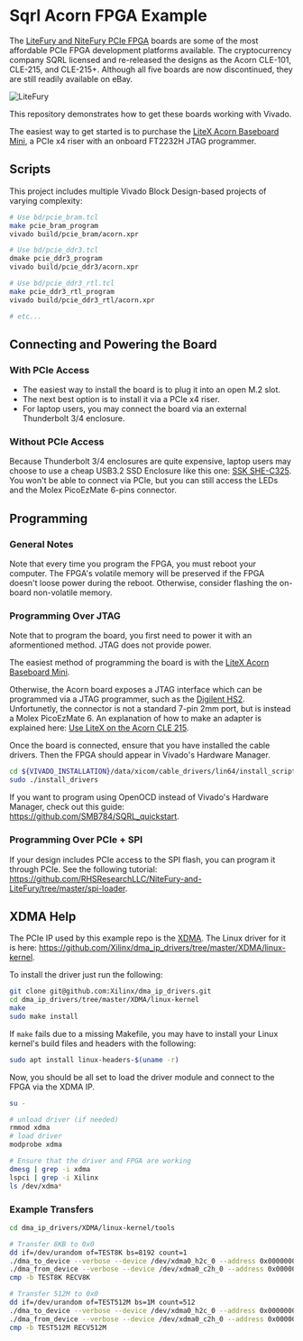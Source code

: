 
# Sqrl Acorn FPGA Example

The [LiteFury and NiteFury PCIe FPGA](https://github.com/RHSResearchLLC/NiteFury-and-LiteFury) boards are some of the most affordable PCIe FPGA development platforms available. The cryptocurrency company SQRL licensed and re-released the designs as the Acorn CLE-101, CLE-215, and CLE-215+. Although all five boards are now discontinued, they are still readily available on eBay.

![LiteFury](https://raw.githubusercontent.com/RHSResearchLLC/NiteFury-and-LiteFury/701716e3ccf9a7613e425db4bb4faeb7615c30c5/images/lf-hero-cropped.PNG)

This repository demonstrates how to get these boards working with Vivado.

The easiest way to get started is to purchase the [LiteX Acorn Baseboard Mini](https://enjoy-digital-shop.myshopify.com/products/litex-acorn-baseboard-mini-sqrl-acorn-cle215), a PCIe x4 riser with an onboard FT2232H JTAG programmer.

## Scripts

This project includes multiple Vivado Block Design-based projects of varying complexity:

```bash
# Use bd/pcie_bram.tcl
make pcie_bram_program
vivado build/pcie_bram/acorn.xpr

# Use bd/pcie_ddr3.tcl
dmake pcie_ddr3_program
vivado build/pcie_ddr3/acorn.xpr

# Use bd/pcie_ddr3_rtl.tcl
make pcie_ddr3_rtl_program
vivado build/pcie_ddr3_rtl/acorn.xpr

# etc...
```

## Connecting and Powering the Board

### With PCIe Access

* The easiest way to install the board is to plug it into an open M.2 slot.
* The next best option is to install it via a PCIe x4 riser.
* For laptop users, you may connect the board via an external Thunderbolt 3/4 enclosure.

### Without PCIe Access

Because Thunderbolt 3/4 enclosures are quite expensive, laptop users may choose to use a cheap USB3.2 SSD Enclosure like this one: [SSK SHE-C325](https://www.amazon.com/SSK-Aluminum-Enclosure-External-Based/dp/B07MKCG5ZG). You won't be able to connect via PCIe, but you can still access the LEDs and the Molex PicoEzMate 6-pins connector.

## Programming

### General Notes

Note that every time you program the FPGA, you must reboot your computer. The FPGA's volatile memory will be preserved if the FPGA doesn't loose power during the reboot. Otherwise, consider flashing the on-board non-volatile memory.

### Programming Over JTAG

Note that to program the board, you first need to power it with an aformentioned method. JTAG does not provide power.

The easiest method of programming the board is with the [LiteX Acorn Baseboard Mini](https://enjoy-digital-shop.myshopify.com/products/litex-acorn-baseboard-mini).

Otherwise, the Acorn board exposes a JTAG interface which can be programmed via a JTAG programmer, such as the [Digilent HS2](https://www.digikey.fr/fr/product-highlight/d/digilent/jtag-hs2-programming-cable). Unfortunetly, the connector is not a standard 7-pin 2mm port, but is instead a Molex PicoEzMate 6. An explanation of how to make an adapter is explained here: [Use LiteX on the Acorn CLE 215](https://github.com/enjoy-digital/litex/wiki/Use-LiteX-on-the-Acorn-CLE-215).

Once the board is connected, ensure that you have installed the cable drivers. Then the FPGA should appear in Vivado's Hardware Manager.

```bash
cd ${VIVADO_INSTALLATION}/data/xicom/cable_drivers/lin64/install_script/install_drivers
sudo ./install_drivers
```

If you want to program using OpenOCD instead of Vivado's Hardware Manager, check out this guide: <https://github.com/SMB784/SQRL_quickstart>.

### Programming Over PCIe + SPI

If your design includes PCIe access to the SPI flash, you can program it through PCIe. See the following tutorial: <https://github.com/RHSResearchLLC/NiteFury-and-LiteFury/tree/master/spi-loader>.

## XDMA Help

The PCIe IP used by this example repo is the [XDMA](https://www.amd.com/content/dam/xilinx/support/documents/ip_documentation/xdma/v4_1/pg195-pcie-dma.pdf). The Linux driver for it is here: <https://github.com/Xilinx/dma_ip_drivers/tree/master/XDMA/linux-kernel>.

To install the driver just run the following:

```bash
git clone git@github.com:Xilinx/dma_ip_drivers.git
cd dma_ip_drivers/tree/master/XDMA/linux-kernel
make
sudo make install
```

If `make` fails due to a missing Makefile, you may have to install your Linux kernel's build files and headers with the following:

```bash
sudo apt install linux-headers-$(uname -r)
```

Now, you should be all set to load the driver module and connect to the FPGA via the XDMA IP.

```bash
su -

# unload driver (if needed)
rmmod xdma
# load driver
modprobe xdma

# Ensure that the driver and FPGA are working
dmesg | grep -i xdma
lspci | grep -i Xilinx
ls /dev/xdma*

```

### Example Transfers

```bash
cd dma_ip_drivers/XDMA/linux-kernel/tools

# Transfer 8KB to 0x0
dd if=/dev/urandom of=TEST8K bs=8192 count=1
./dma_to_device --verbose --device /dev/xdma0_h2c_0 --address 0x00000000 --size $((8*1024)) -f TEST8K
./dma_from_device --verbose --device /dev/xdma0_c2h_0 --address 0x00000000 --size $((8*1024)) --file RECV8K
cmp -b TEST8K RECV8K

# Transfer 512M to 0x0
dd if=/dev/urandom of=TEST512M bs=1M count=512
./dma_to_device --verbose --device /dev/xdma0_h2c_0 --address 0x00000000 --size $((512*1024*1024)) -f TEST512M
./dma_from_device --verbose --device /dev/xdma0_c2h_0 --address 0x00000000 --size $((512*1024*1024)) --file RECV512M
cmp -b TEST512M RECV512M
```
